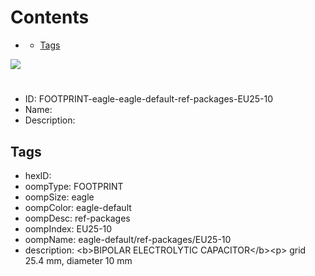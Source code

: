 



Contents
========

* [](#)
	* [Tags](#tags)
  
![][im]
# 

- ID: FOOTPRINT-eagle-eagle-default-ref-packages-EU25-10
- Name: 
- Description: 

## Tags

- hexID: 
- oompType: FOOTPRINT
- oompSize: eagle
- oompColor: eagle-default
- oompDesc: ref-packages
- oompIndex: EU25-10
- oompName: eagle-default/ref-packages/EU25-10
- description: &lt;b&gt;BIPOLAR ELECTROLYTIC CAPACITOR&lt;/b&gt;&lt;p&gt;&#xD;
grid 25.4 mm, diameter 10 mm



[im]: image.png
